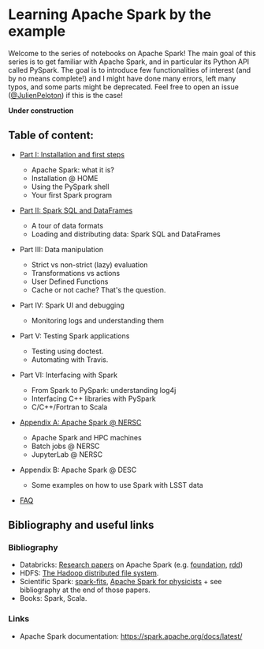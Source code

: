 # Learning Apache Spark by the example

Welcome to the series of notebooks on Apache Spark! The main goal of this series is to get familiar with Apache Spark, and in particular its Python API called PySpark. The goal is to introduce few functionalities of interest (and by no means complete!) and I might have done many errors, left many typos, and some parts might be deprecated. Feel free to open an issue ([@JulienPeloton](https://github.com/astrolabsoftware/spark-tutorials/issues/new?body=@JulienPeloton)) if this is the case!

**Under construction**

## Table of content:

- [Part I: Installation and first steps](https://github.com/astrolabsoftware/spark-tutorials/blob/master/spark_tutorial_part1_basics.ipynb)
    - Apache Spark: what it is?
    - Installation @ HOME
    - Using the PySpark shell
    - Your first Spark program
- [Part II: Spark SQL and DataFrames](https://github.com/astrolabsoftware/spark-tutorials/blob/master/spark_tutorial_part2_io.ipynb)
    - A tour of data formats
    - Loading and distributing data: Spark SQL and DataFrames
- Part III: Data manipulation
    - Strict vs non-strict (lazy) evaluation
    - Transformations vs actions
    - User Defined Functions
    - Cache or not cache? That's the question.
- Part IV: Spark UI and debugging
    - Monitoring logs and understanding them
- Part V: Testing Spark applications
    - Testing using doctest.
    - Automating with Travis.
- Part VI: Interfacing with Spark
    - From Spark to PySpark: understanding log4j
    - Interfacing C++ libraries with PySpark
    - C/C++/Fortran to Scala

- [Appendix A: Apache Spark @ NERSC](https://github.com/astrolabsoftware/spark-tutorials/blob/master/spark_tutorial_appA_at_nersc.ipynb)
    - Apache Spark and HPC machines
    - Batch jobs @ NERSC
    - JupyterLab @ NERSC

- Appendix B: Apache Spark @ DESC
    - Some examples on how to use Spark with LSST data

- [FAQ](https://github.com/astrolabsoftware/spark-tutorials/blob/master/spark_tutorial_FAQ.ipynb)

## Bibliography and useful links

### Bibliography

- Databricks: [Research papers](https://databricks.com/resources/type/research-papers/page/2) on Apache Spark (e.g. [foundation](https://pages.databricks.com/rs/094-YMS-629/images/hotcloud_spark.pdf), [rdd](https://pages.databricks.com/rs/094-YMS-629/images/nsdi_spark.pdf))
- HDFS: [The Hadoop distributed file system](http://storageconference.us/2010/Papers/MSST/Shvachko.pdf).
- Scientific Spark: [spark-fits](https://arxiv.org/abs/1804.07501), [Apache Spark for physicists](https://arxiv.org/abs/1807.03078) + see bibliography at the end of those papers.
- Books: Spark, Scala.

### Links

- Apache Spark documentation: https://spark.apache.org/docs/latest/
